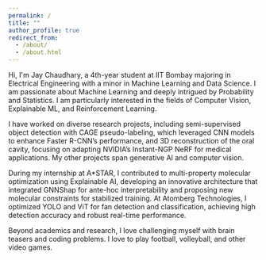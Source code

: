 ```yaml
---
permalink: /
title: ""
author_profile: true
redirect_from: 
  - /about/
  - /about.html
---
```

Hi, I'm Jay Chaudhary, a 4th-year student at IIT Bombay majoring in Electrical Engineering with a minor in Machine Learning and Data Science. I am passionate about Machine Learning and deeply intrigued by Probability and Statistics. I am particularly interested in the fields of Computer Vision, Explainable ML, and Reinforcement Learning.

I have worked on diverse research projects, including semi-supervised object detection with CAGE pseudo-labeling, which leveraged CNN models to enhance Faster R-CNN’s performance, and 3D reconstruction of the oral cavity, focusing on adapting NVIDIA’s Instant-NGP NeRF for medical applications. My other projects span generative AI and computer vision.

During my internship at A*STAR, I contributed to multi-property molecular optimization using Explainable AI, developing an innovative architecture that integrated GNNShap for ante-hoc interpretability and proposing new molecular constraints for stabilized training. At Atomberg Technologies, I optimized YOLO and ViT for fan detection and classification, achieving high detection accuracy and robust real-time performance.

Beyond academics and research, I love challenging myself with brain teasers and coding problems. I love to play football, volleyball, and other video games.
